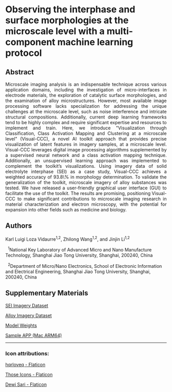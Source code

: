 # Observing the interphase and surface morphologies at the microscale level with a multi-component machine learning protocol

## Abstract

<p style='text-align: justify;'>
Microscale imaging analysis is an indispensable technique across various application domains, including the investigation of micro-interfaces in electrode materials, the exploration of catalytic surface morphologies, and the examination of alloy microstructures. However, most available image processing software lacks specialization for addressing the unique challenges at the microscale level, such as noise interference and intricate structural compositions. Additionally, current deep learning frameworks tend to be highly complex and require significant expertise and resources to implement and train. Here, we introduce "Visualization through Classification, Class Activation Mapping and Clustering at a microscale level" (Visual-CCC), a novel AI toolkit approach that provides precise visualization of latent features in imagery samples, at a microscale level. Visual-CCC leverages digital image processing algorithms supplemented by a supervised neural network and a class activation mapping technique. Additionally, an unsupervised learning approach was implemented to complement the toolkit’s visualizations. Using imagery data of solid electrolyte interphase (SEI) as a case study, Visual-CCC achieves a weighted accuracy of 93.8\% in morphology determination. To validate the generalization of the toolkit, microscale imagery of alloy substances was tested. We have released a user-friendly graphical user interface (GUI) to facilitate the use of the toolkit. The results are promising, positioning Visual-CCC to make significant contributions to microscale imaging research in material characterization and electron microscopy, with the potential for expansion into other fields such as medicine and biology.
</p>

## Authors

Karl Luigi Loza Vidaurre<sup>1,2</sup>, Zhilong Wang<sup>1,2</sup>, and Jinjin Li<sup>1,2</sup>

&nbsp;&nbsp;<sup>1</sup>National Key Laboratory of Advanced Micro and Nano Manufacture Technology, Shanghai Jiao Tong University, Shanghai, 200240, China

&nbsp;&nbsp;<sup>2</sup>Department of Micro/Nano Electronics, School of Electronic Information and Electrical Engineering, Shanghai Jiao Tong University, Shanghai, 200240, China

## Supplementary Materials

[SEI Imagery Dataset](https://drive.google.com/drive/folders/1SOF1QbfOYtSJrsG8zBZypIVhz7O_GNEE?usp=drive_link)

[Alloy Imagery Dataset](https://drive.google.com/drive/folders/1mYrJBtGIgHQtI0PljqYXeQqLVdavdfMT?usp=drive_link)

[Model Weights](https://drive.google.com/file/d/1G-cc2UtXFwCrGZRarvhHNqtOxD9TXxdX/view?usp=drive_link)

[Sample APP (Mac ARM64)](https://drive.google.com/file/d/1rim4LAXyemvxyE7dws1I2ObdkbijBuH7/view?usp=drive_link)

---

### Icon attributions:

<a href="https://www.flaticon.com/free-icons/foursquare-check-in" title="foursquare check in icons">hqrloveq - Flaticon</a>

<a href="https://www.flaticon.com/free-icons/disabled" title="disabled icons">Those Icons - Flaticon</a>

<a href="https://www.flaticon.com/free-icons/image-analysis" title="image-analysis icons">Dewi Sari - Flaticon</a>


